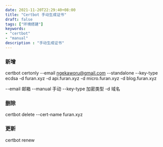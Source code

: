 ```yaml
---
date: 2021-11-20T22:29:40+08:00
title: "Certbot 手动生成证书"
draft: false
tags: ["环境搭建"]
keywords:
- "certbot"
- "manual"
description : "手动生成证书"
---
```


### 新增
certbot certonly --email ngekaworu@gmail.com --standalone --key-type ecdsa -d furan.xyz -d api.furan.xyz -d micro.furan.xyz -d blog.furan.xyz

--email 邮箱
--manual 手动
--key-type 加密类型
-d 域名

### 删除
certbot delete --cert-name furan.xyz

### 更新
certbot renew